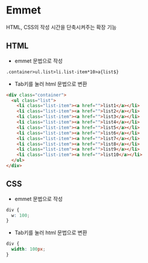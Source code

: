 # Emmet

HTML, CSS의 작성 시간을 단축시켜주는 확장 기능

## HTML

- emmet 문법으로 작성

```html
.container>ul.list>li.list-item*10>a{list$}
```

- Tab키를 눌러 html 문법으로 변환

```html
<div class="container">
  <ul class="list">
    <li class="list-item"><a href="">list1</a></li>
    <li class="list-item"><a href="">list2</a></li>
    <li class="list-item"><a href="">list3</a></li>
    <li class="list-item"><a href="">list4</a></li>
    <li class="list-item"><a href="">list5</a></li>
    <li class="list-item"><a href="">list6</a></li>
    <li class="list-item"><a href="">list7</a></li>
    <li class="list-item"><a href="">list8</a></li>
    <li class="list-item"><a href="">list9</a></li>
    <li class="list-item"><a href="">list10</a></li>
  </ul>
</div>
```

## CSS

- emmet 문법으로 작성

```css
div {
  w: 100;
}
```

- Tab키를 눌러 html 문법으로 변환

```css
div {
  width: 100px;
}
```
